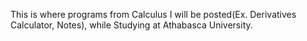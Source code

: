 This is where programs from Calculus I will be posted(Ex. Derivatives Calculator, Notes), while Studying at Athabasca University.
